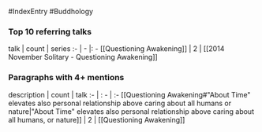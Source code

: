 #IndexEntry #Buddhology

### Top 10 referring talks
talk | count | series
:- | - |: -
[[Questioning Awakening]] | 2 | [[2014 November Solitary - Questioning Awakening]]

### Paragraphs with 4+ mentions
description | count | talk
:- | : - | :-
[[Questioning Awakening#"About Time" elevates also personal relationship above caring about all humans or nature\|"About Time" elevates also personal relationship above caring about all humans, or nature]] | 2 | [[Questioning Awakening]]

